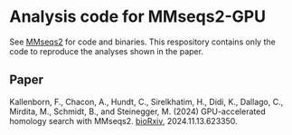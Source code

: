 # Analysis code for MMseqs2-GPU

See [MMseqs2](https://github.com/soedinglab/mmseqs2) for code and binaries. This respository contains only the code to reproduce the analyses shown in the paper.

## Paper
Kallenborn, F., Chacon, A., Hundt, C., Sirelkhatim, H., Didi, K., Dallago, C., Mirdita, M., Schmidt, B., and Steinegger, M. (2024) GPU-accelerated homology search with MMseqs2. [bioRxiv](https://www.biorxiv.org/content/10.1101/2024.11.13.623350v1), 2024.11.13.623350.
